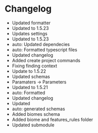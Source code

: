 # Changelog 
- Updated formatter
- Updated to 1.5.23
- Updates settings
- Updated to 1.5.23
- auto: Updated dependecies
- auto: Formatted typescript files
- Updated changelog
- Added create project commands
- Fixing finding context
- Update to 1.5.22
- Updated schemas
- Paramaters -> Parameters
- Updated to 1.5.21
- auto: Formatted
- Updated changelog
- Updated
- auto: generated schemas
- Added biomes schema
- Added biome and features_rules folder
- Updated submodule